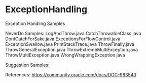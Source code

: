 # ExceptionHandling
Exception Handling Samples

NeverDo Samples:
	LogAndThrow.java
	CatchThrowableClass.java
	DontCatchForSake.java
	ExceptionsForFlowControl.java
	ExceptionSwallow.java
	PrintStackTrace.java
	ThrowFinally.java
	ThrowGeneralException.java
	ThrowExtremeMultiException.java
	ThrowMultiException.java
	WrongWrappingException.java

Suggestion Samples:

References:
https://community.oracle.com/docs/DOC-983543